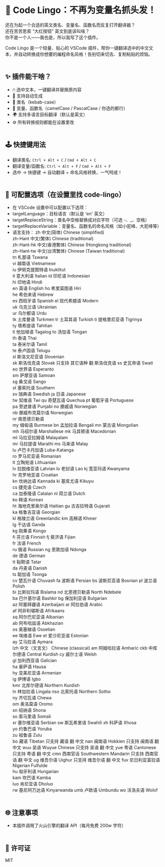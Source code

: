 # 🚀 Code Lingo：不再为变量名抓头发！

还在为起一个合适的英文类名、变量名、函数名而反复打开翻译器？<br>
还在苦苦思索 “大红按钮” 英文到底该叫啥？<br>
你不是一个人——我也是，所以我写了这个插件。<br>

Code Lingo 是一个轻量、贴心的 VSCode 插件，帮你一键翻译选中的中文文本，并自动转换成你想要的编程命名风格！告别切来切去、复制粘贴的烦恼。
<br>
<br>

## ✨ 插件能干啥？

- 🖱 选中文本，一键翻译并替换原内容
- 🧠 支持自动生成
- 🧩 类名（kebab-case）
- 🐫 变量、函数名（camelCase / PascalCase / 你选的都行）
- 🌍 支持多语言目标翻译（默认是英文）
- ⚙️ 所有转换规则都能在设置里改
  <br>
  <br>

## 🕹 快捷键用法

- 翻译类名: `Ctrl + Alt + C` / `Cmd + Alt + C`
- 翻译变量/函数名: `Ctrl + Alt + F` / `Cmd + Alt + F`
- 选中 → 快捷键 → 自动翻译 + 命名风格转换，一气呵成！
  <br>
  <br>

## 🔧 可配置选项（在设置里找 code-lingo）

- 在 VSCode 设置中可以配置以下选项：
- targetLanguage：目标语言（默认是 'en' 英文）
- targetReplaceString：类名中空格替换成对应字符（可选 -、\_、空格）
- targetReplaceVariable：变量名、函数名的命名风格（如小驼峰、大驼峰等）
- 语言支持：
  zh	中文(简体)	Chinese (simplified)	
  zh-Hant	中文(繁体)	Chinese (traditional)	
  zh-Hant-hk	中文(香港繁体)	Chinese (Hongkong traditional)	
  zh-Hant-tw	中文(台湾繁体)	Chinese (Taiwan traditional)	
  tn	札那语	Tswana	
  vi	越南语	Vietnamese	
  iu	伊努克提图特语	Inuktitut	
  it	意大利语	Italian	
  id	印尼语	Indonesian	
  hi	印地语	Hindi	
  en	英语	English	
  ho	希里莫图语	Hiri	
  he	希伯来语	Hebrew	
  es	西班牙语	Spanish	
  el	现代希腊语	Modern	
  uk	乌克兰语	Ukrainian	
  ur	乌尔都语	Urdu	
  tk	土库曼语	Turkmen	
  tr	土耳其语	Turkish	
  ti	提格里尼亚语	Tigrinya	
  ty	塔希提语	Tahitian	
  tl	他加禄语	Tagalog	
  to	汤加语	Tongan	
  th	泰语	Thai	
  ta	泰米尔语	Tamil	
  te	泰卢固语	Telugu	
  sl	斯洛文尼亚语	Slovenian	
  sk	斯洛伐克语	Slovak	只支持 其它语种 翻 斯洛伐克语
  ss	史瓦帝语	Swati	
  eo	世界语	Esperanto	
  sm	萨摩亚语	Samoan	
  sg	桑戈语	Sango	
  st	塞索托语	Southern	
  sv	瑞典语	Swedish	
  ja	日语	Japanese	
  tw	契维语	Twi	
  qu	奇楚瓦语	Quechua	
  pt	葡萄牙语	Portuguese	
  pa	旁遮普语	Punjabi	
  no	挪威语	Norwegian	
  nb	挪威布克莫尔语	Norwegian	
  nr	南恩德贝勒语	
  my	缅甸语	Burmese	
  bn	孟加拉语	Bengali	
  mn	蒙古语	Mongolian	
  mh	马绍尔语	Marshallese	
  mk	马其顿语	Macedonian	
  ml	马拉亚拉姆语	Malayalam	
  mr	马拉提语	Marathi	
  ms	马来语	Malay	
  lu	卢巴卡丹加语	Luba-Katanga	
  ro	罗马尼亚语	Romanian	
  lt	立陶宛语	Lithuanian	
  lv	拉脱维亚语	Latvian	
  lo	老挝语	Lao	
  kj	宽亚玛语	Kwanyama	
  hr	克罗地亚语	Croatian	
  kn	坎纳达语	Kannada	
  ki	基库尤语	Kikuyu	
  cs	捷克语	Czech	
  ca	加泰隆语	Catalan	
  nl	荷兰语	Dutch	
  ko	韩语	Korean	
  ht	海地克里奥尔语	Haitian	
  gu	古吉拉特语	Gujarati	
  ka	格鲁吉亚语	Georgian	
  kl	格陵兰语	Greenlandic	
  km	高棉语	Khmer	
  lg	干达语	Ganda	
  kg	刚果语	Kongo	
  fi	芬兰语	Finnish	
  fj	斐济语	Fijian	
  fr	法语	French	
  ru	俄语	Russian	
  ng	恩敦加语	Ndonga	
  de	德语	German	
  tt	鞑靼语	Tatar	
  da	丹麦语	Danish	
  ts	聪加语	Tsonga	
  cv	楚瓦什语	Chuvash	
  fa	波斯语	Persian	
  bs	波斯尼亚语	Bosnian	
  pl	波兰语	Polish	
  bi	比斯拉玛语	Bislama	
  nd	北恩德贝勒语	North Ndebele	
  ba	巴什基尔语	Bashkir	
  bg	保加利亚语	Bulgarian	
  az	阿塞拜疆语	Azerbaijani	
  ar	阿拉伯语	Arabic	
  af	阿非利堪斯语	Afrikaans	
  sq	阿尔巴尼亚语	Albanian	
  ab	阿布哈兹语	Abkhazian	
  os	奥塞梯语	Ossetian	
  ee	埃维语	Ewe	
  et	爱沙尼亚语	Estonian	
  ay	艾马拉语	Aymara	
  lzh	中文（文言文）	Chinese (classical)	
  am	阿姆哈拉语	Amharic	
  ckb	中库尔德语	Central Kurdish	
  cy	威尔士语	Welsh	
  gl	加利西亚语	Galician	
  ha	豪萨语	Hausa	
  hy	亚美尼亚语	Armenian	
  ig	伊博语	Igbo	
  kmr	北库尔德语	Northern Kurdish	
  ln	林加拉语	Lingala	
  nso	北索托语	Northern Sotho	
  ny	齐切瓦语	Chewa	
  om	奥洛莫语	Oromo	
  sn	绍纳语	Shona	
  so	索马里语	Somali	
  sr	塞尔维亚语	Serbian	
  sw	斯瓦希里语	Swahili	
  xh	科萨语	Xhosa	
  yo	约鲁巴语	Yoruba	
  zu	祖鲁语	Zulu	
  bo	藏语	Tibetan	只支持 藏语 翻 中文
  nan	闽南语	Hokkien	只支持 闽南语 翻 中文
  wuu	吴语	Wuyue Chinese	只支持 吴语 翻 中文
  yue	粤语	Cantonese	只支持 粤语 翻 中文
  cmn	西南官话	Southwestern Mandarin	只支持 西南官话 翻 中文
  ug	维吾尔语	Uighur	只支持 维吾尔语 翻 中文
  fuv	尼日利亚富拉语	Nigerian Fulfulde	
  hu	匈牙利语	Hungarian	
  kam	坎巴语	Kamba	
  luo	肯尼亚语	Dholuo	
  rw	基尼阿万达语	Kinyarwanda	
  umb	卢欧语	Umbundu	
  wo	沃洛夫语	Wolof
  <br>
  <br>

## 🌐 注意事项

- 本插件调用了火山引擎的翻译 API（每月免费 200w 字符）
  <br>
  <br>

## 📄 许可证

MIT

